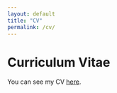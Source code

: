 ```yaml
---
layout: default
title: "CV"
permalink: /cv/
---
```


<div>
  <h1>Curriculum Vitae</h1>
</div>

You can see my CV [here](assets/CV.2025.pdf). 
